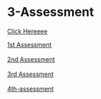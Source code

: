 # 3-Assessment

<a href="https://ii17011701.github.io/Assessment">Click Hereeee</a>


<a href="https://ii17011701.github.io/Assessment/1stAssessment">1st Assessment</a> <br><br>
<a href="https://ii17011701.github.io/Assessment/2ndAssessment">2nd Assessment</a> <br><br>
<a href="https://ii17011701.github.io/Assessment/3ʳᵈ Assessment">3rd Assessment</a><br><br>
<a href="https://ii17011701.github.io/Assessment/4th-assessment">4th-assessment</a>
